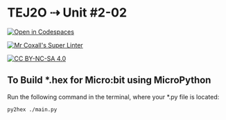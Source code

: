 # TEJ2O ⇢ Unit #2-02 

[![Open in Codespaces](https://classroom.github.com/assets/launch-codespace-7f7980b617ed060a017424585567c406b6ee15c891e84e1186181d67ecf80aa0.svg)](https://classroom.github.com/open-in-codespaces?assignment_repo_id=11891285)

[![Mr Coxall's Super Linter](https://github.com/MTHS-TEJ2O-1-2023/TEJ2O-Unit-2-02-Jack-Eddy/workflows/Mr%20Coxall's%20Super%20Linter/badge.svg)](https://github.com/MTHS-TEJ2O-1-2023/TEJ2O-Unit-2-02-Jack-Eddy/actions)

[![CC BY-NC-SA 4.0](https://img.shields.io/badge/License-CC%20BY--NC--SA%204.0-blue.svg)](./LICENSE)

## To Build *.hex for Micro:bit using MicroPython

Run the following command in the terminal, where your *.py file is located:

``` bash
py2hex ./main.py
```
